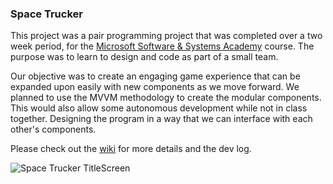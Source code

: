 ### Space Trucker

This project was a pair programming project that was completed over a two week period, for the [Microsoft Software & Systems Academy](https://military.microsoft.com/programs/mssa/) course. The purpose was to learn to design and code as part of a small team.

Our objective was to create an engaging game experience that can be expanded upon easily with new components as we move forward.  We planned to use the MVVM methodology to create the modular components. This would also allow some autonomous development while not in class together. Designing the program in a way that we can interface with each other's components. 

Please check out the [wiki](https://github.com/atomicxistence/MSSA_Exercise_4A/wiki) for more details and the dev log.

![Space Trucker TitleScreen](https://github.com/jeff-adams/SpaceTrucker/blob/master/SupportingDocuments/SpaceTruckerDemo.gif)


